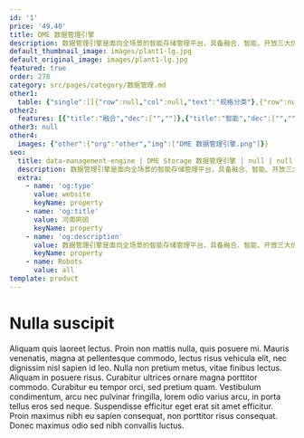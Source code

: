 ```yaml
---
id: '1'
price: '49.40'
title: DME 数据管理引擎
description: 数据管理引擎是面向全场景的智能存储管理平台，具备融合、智能、开放三大优势，简化存储管理与运维，提升数据中心运营效率，使能存储全生命周期自动驾驶。
default_thumbnail_image: images/plant1-lg.jpg
default_original_image: images/plant1-lg.jpg
featured: true
order: 278
category: src/pages/category/数据管理.md
other1: 
  table: {"single":[[{"row":null,"col":null,"text":"规格分类"},{"row":null,"col":null,"text":"名称"},{"row":null,"col":null,"text":"规格"}],[{"row":"4","col":null,"text":"设备管理"},{"row":null,"col":null,"text":"存储设备"},{"row":null,"col":null,"text":"华为全系列集中式存储，华为分布式存储（FusionStorage，OceanStor 100D，OceanStor 9000）、部分三方主流存储"}],[{"row":null,"col":null,"text":"存储设备管理规模"},{"row":null,"col":null,"text":"单节点部署： （部署环境内存 64GB）≤16套、 （部署环境内存 128GB）≤35套\n三节点部署： （部署环境内存 64GB）≤48套、 （部署环境内存 128GB）≤105套"}],[{"row":null,"col":null,"text":"主机"},{"row":null,"col":null,"text":"Linux、Windows Server、AIX、HP-UX、ESXi等主流操作系统"}],[{"row":null,"col":null,"text":"交换机"},{"row":null,"col":null,"text":"华为 OceanStor SNS系列、Brocade 主流型号、CISCO MDS 9000系列"}],[{"row":"4","col":null,"text":"自动分配"},{"row":null,"col":null,"text":"自定义发放"},{"row":null,"col":null,"text":"指定存储设备、存储池；自定义 LUN/文件系统参数；对 LUN/文件系统的创建、修改、扩容、缩容、映射、删除；对ZONE、Alias的创建、修改、删除"}],[{"row":null,"col":null,"text":"TO-DO计划任务发放"},{"row":null,"col":null,"text":"存储资源、主机资源、交换机资源变更支持TO-DO任务计划机制；TO-DO任务支持预检、审核、批量执行、定时执行、操作支持分权控制、任务支持变更日志记录"}],[{"row":null,"col":null,"text":"自动化编排"},{"row":null,"col":null,"text":"自定义 Ansible 自动化脚本；自定义自动化流程；自动化分配可界面操作；自动化分配日志可视"}],[{"row":null,"col":null,"text":"服务等级发放"},{"row":null,"col":null,"text":"指定服务等级完成 LUN 的创建、扩容、映射、删除等操作，支持交换机 Auto Zoning"}],[{"row":"5","col":null,"text":"智能运维"},{"row":null,"col":null,"text":"监控告警"},{"row":null,"col":null,"text":"支持容量阈值、性能阈值、配置合规性、可回收资源识别、告警屏蔽、聚合、确认、清除等"}],[{"row":null,"col":null,"text":"E2E问题定界、定位"},{"row":null,"col":null,"text":"从主机到交换机、存储、磁盘全链路的发放自动化，拓扑生成自动化，性能分析自动化"}],[{"row":null,"col":null,"text":"报表、Dashboard"},{"row":null,"col":null,"text":"自定义容量、性能、资产报表；自定义容量、性能 Dashboard"}],[{"row":null,"col":null,"text":"智能预测"},{"row":null,"col":null,"text":"支持容量预测、性能预测、硬盘健康状态检测"}],[{"row":null,"col":null,"text":"数据流动"},{"row":null,"col":null,"text":"服务等级变更"}],[{"row":"5","col":null,"text":"部署规格"},{"row":null,"col":null,"text":"操作系统"},{"row":null,"col":null,"text":"EulerOS；SUSE 12 SP4、SP5"}],[{"row":null,"col":null,"text":"CPU"},{"row":null,"col":null,"text":"8核*2GHz CPU"}],[{"row":null,"col":null,"text":"内存"},{"row":null,"col":null,"text":"64 GB"}],[{"row":null,"col":null,"text":"硬盘空间"},{"row":null,"col":null,"text":"800 GB"}],[{"row":null,"col":null,"text":"管理网络带宽"},{"row":null,"col":null,"text":"100Mb/s"}],[{"row":null,"col":null,"text":"兼容浏览器"},{"row":null,"col":null,"text":"浏览器"},{"row":null,"col":null,"text":"Chrome，Firefox，Safari，Edge，Internet Explorer"}]]}
other2:
  features: [{"title":"融合","dec":["",""]},{"title":"智能","dec":["",""]},{"title":"开放","dec":["",""]}]
other3: null
other4:
  images: {"other":{"org":"other","img":["DME 数据管理引擎.png"]}}
seo:
  title: data-management-engine | DME Storage 数据管理引擎 | null | null | 数据管理 | 数据存储
  description: 数据管理引擎是面向全场景的智能存储管理平台，具备融合、智能、开放三大优势，简化存储管理与运维，提升数据中心运营效率，使能存储全生命周期自动驾驶。
  extra:
    - name: 'og:type'
      value: website
      keyName: property
    - name: 'og:title'
      value: 河南网田
      keyName: property
    - name: 'og:description'
      value: 数据管理引擎是面向全场景的智能存储管理平台，具备融合、智能、开放三大优势，简化存储管理与运维，提升数据中心运营效率，使能存储全生命周期自动驾驶。
      keyName: property
    - name: Robots
      value: all
template: product
---
```


# Nulla suscipit

Aliquam quis laoreet lectus. Proin non mattis nulla, quis posuere mi. Mauris venenatis, magna at pellentesque commodo, lectus risus vehicula elit, nec dignissim nisl sapien id leo. Nulla non pretium metus, vitae finibus lectus. Aliquam in posuere risus. Curabitur ultrices ornare magna porttitor commodo. Curabitur eu tempor orci, sed pretium quam. Vestibulum condimentum, arcu nec pulvinar fringilla, lorem odio varius arcu, in porta tellus eros sed neque. Suspendisse efficitur eget erat sit amet efficitur. Proin maximus nibh eu sapien consequat, non porttitor risus consequat. Donec maximus odio sed nibh convallis luctus.